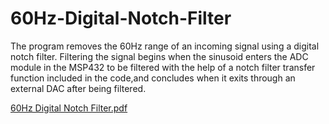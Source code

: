 # 60Hz-Digital-Notch-Filter

The program removes the 60Hz range of an incoming signal using a digital notch filter. Filtering the signal begins when the sinusoid enters the ADC module in the MSP432 to be 
filtered with the help of a notch filter transfer function included in the code,and concludes when it exits through an external DAC after being filtered. 

[60Hz Digital Notch Filter.pdf](https://github.com/Rey-1/Digital-60Hz-Notch-Filter/files/7017894/60Hz.Digital.Notch.Filter.pdf)







